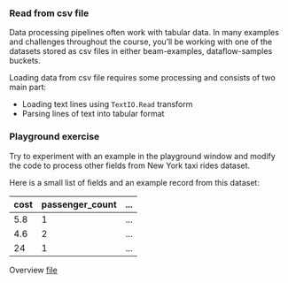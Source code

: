 <!--
Licensed under the Apache License, Version 2.0 (the "License");
you may not use this file except in compliance with the License.
You may obtain a copy of the License at

http://www.apache.org/licenses/LICENSE-2.0

Unless required by applicable law or agreed to in writing, software
distributed under the License is distributed on an "AS IS" BASIS,
WITHOUT WARRANTIES OR CONDITIONS OF ANY KIND, either express or implied.
See the License for the specific language governing permissions and
limitations under the License.
-->

### Read from csv file

Data processing pipelines often work with tabular data. In many examples and challenges throughout the course, you’ll be working with one of the datasets stored as csv files in either beam-examples, dataflow-samples buckets.

Loading data from csv file requires some processing and consists of two main part:
* Loading text lines using `TextIO.Read` transform
* Parsing lines of text into tabular format

### Playground exercise

Try to experiment with an example in the playground window and modify the code to process other fields from New York taxi rides dataset.

Here is a small list of fields and an example record from this dataset:

| cost | passenger_count | ... |
|------|-----------------|-----|
| 5.8  | 1               | ... |
| 4.6  | 2               | ... |
| 24   | 1               | ... |

Overview [file](https://storage.googleapis.com/apache-beam-samples/nyc_taxi/misc/sample1000.csv)
